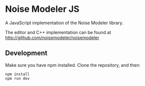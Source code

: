 # Noise Modeler JS

A JavaScript implementation of the Noise Modeler library.

The editor and C++ implementation can be found at http://github.com/noisemodeler/noisemodeler

## Development

Make sure you have npm installed. Clone the repository, and then:

    npm install
    npm run dev
